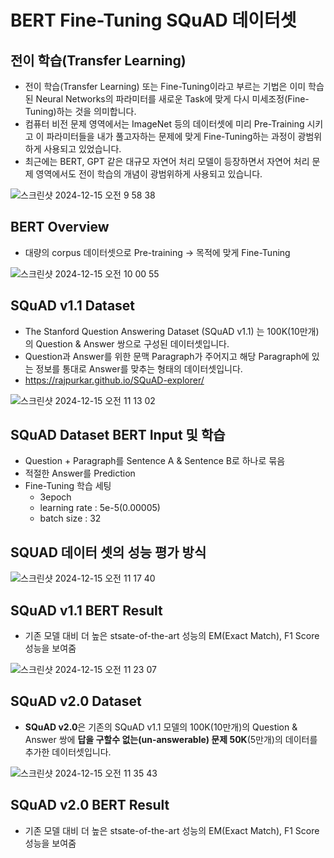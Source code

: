 # BERT Fine-Tuning SQuAD 데이터셋

## 전이 학습(Transfer Learning)

- 전이 학습(Transfer Learning) 또는 Fine-Tuning이라고 부르는 기법은 이미 학습된 Neural Networks의 파라미터를 새로운 Task에 맞게 다시 미세조정(Fine-Tuning)하는 것을 의미합니다.
- 컴퓨터 비전 문제 영역에서는 ImageNet 등의 데이터셋에 미리 Pre-Training 시키고 이 파라미터들을 내가 풀고자하는 문제에 맞게 Fine-Tuning하는 과정이 광범위하게 사용되고 있었습니다.
- 최근에는 BERT, GPT 같은 대규모 자연어 처리 모델이 등장하면서 자연어 처리 문제 영역에서도 전이 학습의 개념이 광범위하게 사용되고 있습니다.

![스크린샷 2024-12-15 오전 9 58 38](https://github.com/user-attachments/assets/4cc03795-ed59-4c76-8529-51952990557c)

## BERT Overview

- 대량의 corpus 데이터셋으로 Pre-training -> 목적에 맞게 Fine-Tuning

![스크린샷 2024-12-15 오전 10 00 55](https://github.com/user-attachments/assets/e88c8b89-6288-46b7-9fca-46310c5881ec)

## SQuAD v1.1 Dataset

- The Stanford Question Answering Dataset (SQuAD v1.1) 는 100K(10만개)의 Question & Answer 쌍으로 구성된 데이터셋입니다.
- Question과 Answer를 위한 문맥 Paragraph가 주어지고 해당 Paragraph에 있는 정보를 통대로 Answer를 맞추는 형태의 데이터셋입니다.
- https://rajpurkar.github.io/SQuAD-explorer/

![스크린샷 2024-12-15 오전 11 13 02](https://github.com/user-attachments/assets/932def71-3eb3-4b91-a2b0-50929021141b)

## SQuAD Dataset BERT Input 및 학습

- Question + Paragraph를 Sentence A & Sentence B로 하나로 묶음
- 적절한 Answer를 Prediction
- Fine-Tuning 학습 세팅
  - 3epoch
  - learning rate : 5e-5(0.00005)
  - batch size : 32

## SQUAD 데이터 셋의 성능 평가 방식

![스크린샷 2024-12-15 오전 11 17 40](https://github.com/user-attachments/assets/579847a5-48cb-4f39-822e-dfd0564019de)


## SQuAD v1.1 BERT Result

- 기존 모델 대비 더 높은 stsate-of-the-art 성능의 EM(Exact Match), F1 Score 성능을 보여줌

![스크린샷 2024-12-15 오전 11 23 07](https://github.com/user-attachments/assets/4c62213a-fc5e-400a-8349-f7e13c8ffb92)


## SQuAD v2.0 Dataset

- <b>SQuAD v2.0</b>은 기존의 SQuAD v1.1 모델의 100K(10만개)의 Question & Answer 쌍에 <b>답을 구할수 없는(un-answerable) 문제 50K</b>(5만개)의 데이터를 추가한 데이터셋입니다.

![스크린샷 2024-12-15 오전 11 35 43](https://github.com/user-attachments/assets/b8d1d198-2346-43c4-86d5-6aa52d7b8718)


## SQuAD v2.0 BERT Result

- 기존 모델 대비 더 높은 stsate-of-the-art 성능의 EM(Exact Match), F1 Score 성능을 보여줌

